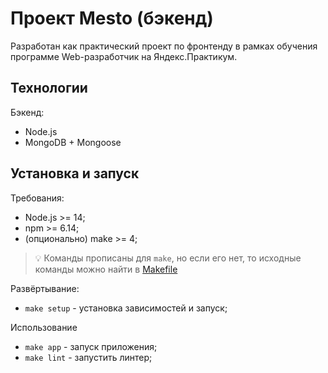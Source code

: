 # Проект Mesto (бэкенд)

Разработан как практический проект по фронтенду в рамках обучения программе Web-разработчик на Яндекс.Практикум.

## Технологии

Бэкенд:
* Node.js
* MongoDB + Mongoose

## Установка и запуск

Требования:

* Node.js >= 14;
* npm >= 6.14;
* (опционально) make >= 4;

> 💡 Команды прописаны для `make`, но если его нет, то исходные команды можно найти в [Makefile](./Makefile)

Развёртывание:

* `make setup` - установка зависимостей и запуск;

Использование

* `make app` - запуск приложения;
* `make lint` - запустить линтер;
